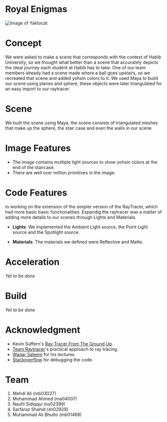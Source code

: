 # Royal Enigmas    
![Image of Yaktocat](https://octodex.github.com/images/yaktocat.png)



# Concept
We were asked to make a scene that corresponds with the context of Habib University, so we thought what better than a scene that accurately depicts the ideal journey each student at Habib has to take. One of our team members already had a scene made where a ball goes upstairs, so we recreated that scene and added yohsin colors to it. We used Maya to build our scene using planes and sphere, these objects were later triangulated for an easy import to our raytracer.

# Scene
We built the scene using Maya, the scene consists of triangulated meshes that make up the sphere, the stair case and even the walls in our scene

# Image Features
* The image contains multiple light sources to show yohsin colors at the end of the staircase.
* There are well over million primitives in the image.

# Code Features
In working on the extension of the simpler version of the RayTracer, which had more basic basic functionalities. Expandig the raytracer was a matter of adding more details to our scenes through Lights and Materials.

* __Lights__: 
We implemented the Ambient Light source, the Point Light source and the Spotlight source.

* __Materials__:
The materials we defined were Reflective and Matte.

# Acceleration
*Yet to be done*

# Build
*Yet to be done*

# Acknowledgment
* Kevin Suffern's [Ray Tracer From The Ground Up](http://www.raytracegroundup.com/).
* [Team Raytracer](https://github.com/team-raytracer/raytracer)'s practical approach to ray tracing.
* [Waqar Saleem](https://habib.edu.pk/SSE/dr-waqar-saleem/) for his lectures.
* [Stackoverflow](https://stackoverflow.com/) for debugging the code.

# Team
1. Mehdi Ali (mb03027)
2. Mohammad Ahmed (ma04007)
3. Naufil Sidiqqui (ns02399)
4. Sarfaraz Shahid (sh02929)
5. Muhammad Ali Bhutto (mb01468)
